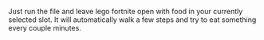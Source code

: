Just run the file and leave lego fortnite open with food in your currently selected slot. 
It will automatically walk a few steps and try to eat something every couple minutes.
